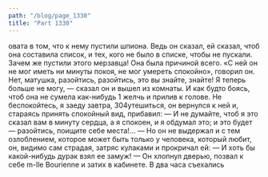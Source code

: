 ```yaml
---
path: "/blog/page_1330"
title: "Part 1330"
---
```


овата в том, что к нему пустили шпиона. Ведь он сказал, ей сказал, чтоб она составила список, и тех, кого не было в списке, чтобы не пускали. Зачем же пустили этого мерзавца! Она была причиной всего. «С ней он не мог иметь ни минуты покоя, не мог умереть спокойно», говорил он.
Нет, матушка, разойтись, разойтись, это вы знайте, знайте! Я теперь больше не могу, — сказал он и вышел из комнаты. И как будто боясь, чтоб она не сумела как-нибудь 1 желчь и прилив к голове. Не беспокойтесь, я заеду завтра,
304утешиться, он вернулся к ней и, стараясь принять спокойный вид, прибавил: — И не думайте, чтоб я это сказал вам в минуту сердца, а я спокоен, и я обдумал это; и это будет — разойтись, поищите себе места!... — Но он не выдержал и с тем озлоблением, которое может быть только у человека, который любит, он, видимо сам страдая, затряс кулаками и прокричал ей:
— И хоть бы какой-нибудь дурак взял ее замуж! — Он хлопнул дверью, позвал к себе m-lle Bourienne и затих в кабинете.
В два часа съехались
